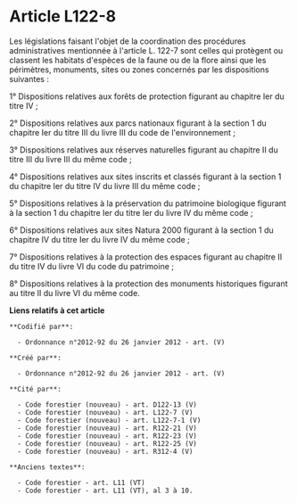 # Article L122-8

Les législations faisant l'objet de la coordination des procédures administratives mentionnée à l'article L. 122-7 sont
celles qui protègent ou classent les habitats d'espèces de la faune ou de la flore ainsi que les périmètres, monuments, sites
ou zones concernés par les dispositions suivantes : 

1° Dispositions relatives aux forêts de protection figurant au chapitre Ier du titre IV ; 

2° Dispositions relatives aux parcs nationaux figurant à la section 1 du chapitre Ier du titre III du livre III du code de
l'environnement ; 

3° Dispositions relatives aux réserves naturelles figurant au chapitre II du titre III du livre III du même code ; 

4° Dispositions relatives aux sites inscrits et classés figurant à la section 1 du chapitre Ier du titre IV du livre III du
même code ; 

5° Dispositions relatives à la préservation du patrimoine biologique figurant à la section 1 du chapitre Ier du titre Ier du
livre IV du même code ; 

6° Dispositions relatives aux sites Natura 2000 figurant à la section 1 du chapitre IV du titre Ier du livre IV du même
code ; 

7° Dispositions relatives à la protection des espaces figurant au chapitre II du titre IV du livre VI du code du
patrimoine ; 

8° Dispositions relatives à la protection des monuments historiques figurant au titre II du livre VI du même code.

**Liens relatifs à cet article**

	**Codifié par**:

	  - Ordonnance n°2012-92 du 26 janvier 2012 - art. (V)

	**Créé par**:

	  - Ordonnance n°2012-92 du 26 janvier 2012 - art. (V)

	**Cité par**:

	  - Code forestier (nouveau) - art. D122-13 (V)
	  - Code forestier (nouveau) - art. L122-7 (V)
	  - Code forestier (nouveau) - art. L122-7-1 (V)
	  - Code forestier (nouveau) - art. R122-21 (V)
	  - Code forestier (nouveau) - art. R122-23 (V)
	  - Code forestier (nouveau) - art. R122-25 (V)
	  - Code forestier (nouveau) - art. R312-4 (V)

	**Anciens textes**:

	  - Code forestier - art. L11 (VT)
	  - Code forestier - art. L11 (VT), al 3 à 10.
